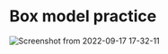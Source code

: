 # Box model practice

![Screenshot from 2022-09-17 17-32-11](https://user-images.githubusercontent.com/86502425/190850211-7ebe35f4-a3c0-44cc-a420-72aa749ad36c.png)

